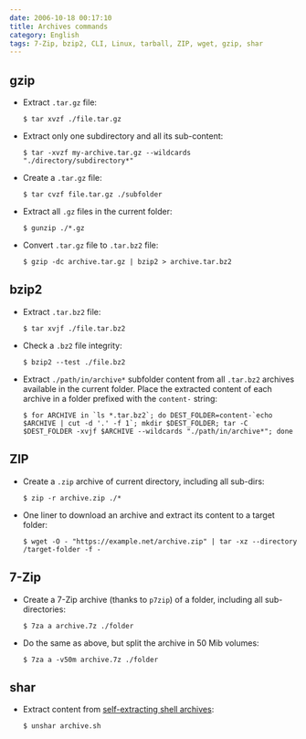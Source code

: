 ```yaml
---
date: 2006-10-18 00:17:10
title: Archives commands
category: English
tags: 7-Zip, bzip2, CLI, Linux, tarball, ZIP, wget, gzip, shar
---
```


## gzip

- Extract `.tar.gz` file:

  ```shell-session
  $ tar xvzf ./file.tar.gz
  ```

- Extract only one subdirectory and all its sub-content:

  ```shell-session
  $ tar -xvzf my-archive.tar.gz --wildcards "./directory/subdirectory*"
  ```

- Create a `.tar.gz` file:

  ```shell-session
  $ tar cvzf file.tar.gz ./subfolder
  ```

- Extract all `.gz` files in the current folder:

  ```shell-session
  $ gunzip ./*.gz
  ```

- Convert `.tar.gz` file to `.tar.bz2` file:

  ```shell-session
  $ gzip -dc archive.tar.gz | bzip2 > archive.tar.bz2
  ```

## bzip2

- Extract `.tar.bz2` file:

  ```shell-session
  $ tar xvjf ./file.tar.bz2
  ```

- Check a `.bz2` file integrity:

  ```shell-session
  $ bzip2 --test ./file.bz2
  ```

- Extract `./path/in/archive*` subfolder content from all `.tar.bz2` archives available in the current folder. Place the extracted content of each archive in a folder prefixed with the `content-` string:

  ```shell-session
  $ for ARCHIVE in `ls *.tar.bz2`; do DEST_FOLDER=content-`echo $ARCHIVE | cut -d '.' -f 1`; mkdir $DEST_FOLDER; tar -C $DEST_FOLDER -xvjf $ARCHIVE --wildcards "./path/in/archive*"; done
  ```

## ZIP

- Create a `.zip` archive of current directory, including all sub-dirs:

  ```shell-session
  $ zip -r archive.zip ./*
  ```

- One liner to download an archive and extract its content to a target folder:

  ```shell-session
  $ wget -O - "https://example.net/archive.zip" | tar -xz --directory /target-folder -f -
  ```

## 7-Zip

- Create a 7-Zip archive (thanks to `p7zip`) of a folder, including all sub-directories:

  ```shell-session
  $ 7za a archive.7z ./folder
  ```

- Do the same as above, but split the archive in 50 Mib volumes:

  ```shell-session
  $ 7za a -v50m archive.7z ./folder
  ```

## shar

- Extract content from [self-extracting shell archives](https://en.wikipedia.org/wiki/Shar):

  ```shell-session
  $ unshar archive.sh
  ```
